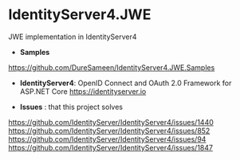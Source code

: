 # IdentityServer4.JWE
JWE implementation in IdentityServer4

* **Samples**

https://github.com/DureSameen/IdentityServer4.JWE.Samples

* **IdentityServer4**:
OpenID Connect and OAuth 2.0 Framework for ASP.NET Core https://identityserver.io

* **Issues** : that this project solves

https://github.com/IdentityServer/IdentityServer4/issues/1440
https://github.com/IdentityServer/IdentityServer4/issues/852
https://github.com/IdentityServer/IdentityServer4/issues/94
https://github.com/IdentityServer/IdentityServer4/issues/1847
